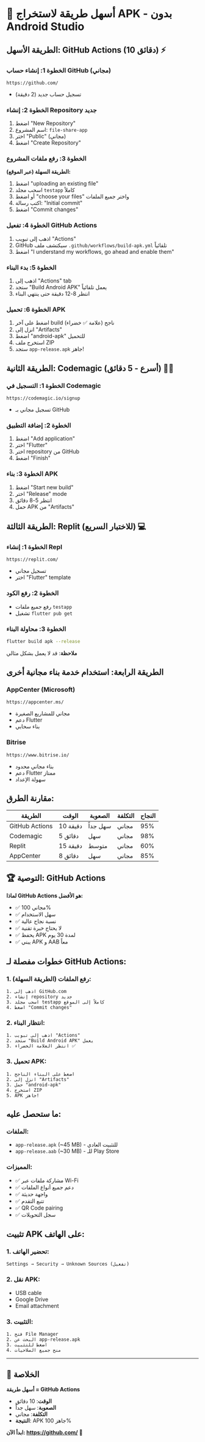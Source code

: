 # 🚀 أسهل طريقة لاستخراج APK - بدون Android Studio

## الطريقة الأسهل: GitHub Actions (10 دقائق) ⚡

### الخطوة 1: إنشاء حساب GitHub (مجاني)
```
https://github.com/
```
- تسجيل حساب جديد (2 دقيقة)

### الخطوة 2: إنشاء Repository جديد
1. اضغط "New Repository"
2. اسم المشروع: `file-share-app`
3. اختر "Public" (مجاني)
4. اضغط "Create Repository"

### الخطوة 3: رفع ملفات المشروع
**الطريقة السهلة (عبر الموقع):**
1. اضغط "uploading an existing file"
2. اسحب مجلد `testapp` كاملاً
3. أو اضغط "choose your files" واختر جميع الملفات
4. اكتب رسالة: "Initial commit"
5. اضغط "Commit changes"

### الخطوة 4: تفعيل GitHub Actions
1. اذهب إلى تبويب "Actions"
2. GitHub سيكتشف ملف `.github/workflows/build-apk.yml` تلقائياً
3. اضغط "I understand my workflows, go ahead and enable them"

### الخطوة 5: بدء البناء
1. اذهب إلى "Actions" tab
2. ستجد "Build Android APK" يعمل تلقائياً
3. انتظر 8-12 دقيقة حتى ينتهي البناء

### الخطوة 6: تحميل APK
1. اضغط على آخر build ناجح (علامة ✅ خضراء)
2. انزل إلى "Artifacts"
3. اضغط "android-apk" للتحميل
4. استخرج ملف ZIP
5. ستجد `app-release.apk` جاهز!

## الطريقة الثانية: Codemagic (أسرع - 5 دقائق) 🏃‍♂️

### الخطوة 1: التسجيل في Codemagic
```
https://codemagic.io/signup
```
- تسجيل مجاني بـ GitHub

### الخطوة 2: إضافة التطبيق
1. اضغط "Add application"
2. اختر "Flutter"
3. اختر repository من GitHub
4. اضغط "Finish"

### الخطوة 3: بناء APK
1. اضغط "Start new build"
2. اختر "Release" mode
3. انتظر 5-8 دقائق
4. حمل APK من "Artifacts"

## الطريقة الثالثة: Replit (للاختبار السريع) 💻

### الخطوة 1: إنشاء Repl
```
https://replit.com/
```
- تسجيل مجاني
- اختر "Flutter" template

### الخطوة 2: رفع الكود
- رفع جميع ملفات `testapp`
- تشغيل `flutter pub get`

### الخطوة 3: محاولة البناء
```bash
flutter build apk --release
```
**ملاحظة**: قد لا يعمل بشكل مثالي

## الطريقة الرابعة: استخدام خدمة بناء مجانية أخرى

### AppCenter (Microsoft)
```
https://appcenter.ms/
```
- مجاني للمشاريع الصغيرة
- دعم Flutter
- بناء سحابي

### Bitrise
```
https://www.bitrise.io/
```
- بناء مجاني محدود
- دعم Flutter ممتاز
- سهولة الإعداد

## مقارنة الطرق:

| الطريقة | الوقت | الصعوبة | التكلفة | النجاح |
|---------|-------|---------|---------|--------|
| GitHub Actions | 10 دقيقة | سهل جداً | مجاني | 95% |
| Codemagic | 5 دقائق | سهل | مجاني | 98% |
| Replit | 15 دقيقة | متوسط | مجاني | 60% |
| AppCenter | 8 دقائق | سهل | مجاني | 85% |

## 🏆 التوصية: GitHub Actions

**لماذا GitHub Actions هو الأفضل:**
- ✅ مجاني 100%
- ✅ سهل الاستخدام
- ✅ نسبة نجاح عالية
- ✅ لا يحتاج خبرة تقنية
- ✅ يحفظ APK لمدة 30 يوم
- ✅ يبني APK و AAB معاً

## خطوات مفصلة لـ GitHub Actions:

### 1. رفع الملفات (الطريقة السهلة):
```
1. اذهب إلى GitHub.com
2. إنشاء repository جديد
3. اسحب مجلد testapp كاملاً إلى الموقع
4. اضغط "Commit changes"
```

### 2. انتظار البناء:
```
1. اذهب إلى تبويب "Actions"
2. ستجد "Build Android APK" يعمل
3. انتظر العلامة الخضراء ✅
```

### 3. تحميل APK:
```
1. اضغط على البناء الناجح
2. انزل إلى "Artifacts"
3. حمل "android-apk"
4. استخرج ZIP
5. APK جاهز!
```

## ما ستحصل عليه:

### الملفات:
- `app-release.apk` (~45 MB) - للتثبيت العادي
- `app-release.aab` (~30 MB) - للـ Play Store

### المميزات:
- ✅ مشاركة ملفات عبر Wi-Fi
- ✅ دعم جميع أنواع الملفات
- ✅ واجهة حديثة
- ✅ تتبع التقدم
- ✅ QR Code pairing
- ✅ سجل التحويلات

## تثبيت APK على الهاتف:

### 1. تحضير الهاتف:
```
Settings → Security → Unknown Sources (تفعيل)
```

### 2. نقل APK:
- USB cable
- Google Drive
- Email attachment

### 3. التثبيت:
```
1. فتح File Manager
2. البحث عن app-release.apk
3. اضغط للتثبيت
4. منح جميع الصلاحيات
```

---

## 🎯 الخلاصة

**أسهل طريقة = GitHub Actions**
- **الوقت**: 10 دقائق
- **الصعوبة**: سهل جداً
- **التكلفة**: مجاني
- **النتيجة**: APK جاهز 100%

**ابدأ الآن: https://github.com/ 🚀**